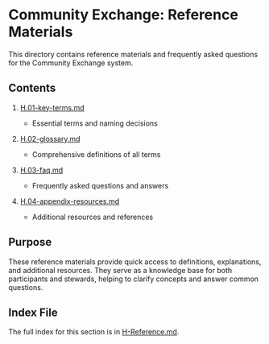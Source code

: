# Community Exchange: Reference Materials

This directory contains reference materials and frequently asked questions for the Community Exchange system.

## Contents

1. [H.01-key-terms.md](notes/ics/ccc/v0.2/H-Reference/H.01-key-terms.md)
   - Essential terms and naming decisions

2. [H.02-glossary.md](notes/ics/ccc/v0.2/H-Reference/H.02-glossary.md)
   - Comprehensive definitions of all terms

3. [H.03-faq.md](notes/ics/ccc/v0.2/H-Reference/H.03-faq.md)
   - Frequently asked questions and answers

4. [H.04-appendix-resources.md](notes/ics/ccc/v0.2/H-Reference/H.04-appendix-resources.md)
   - Additional resources and references

## Purpose

These reference materials provide quick access to definitions, explanations, and additional resources. They serve as a knowledge base for both participants and stewards, helping to clarify concepts and answer common questions.

## Index File

The full index for this section is in [H-Reference.md](notes/ics/ccc/v0.2/H-Reference/H-Reference.md).